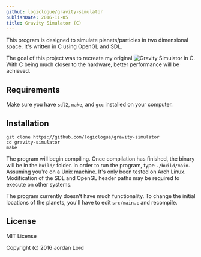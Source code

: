 ```yaml
---
github: logiclogue/gravity-simulator
publishDate: 2016-11-05
title: Gravity Simulator (C)
---
```


This program is designed to simulate planets/particles in two dimensional space.
It's written in C using OpenGL and SDL.

The goal of this project was to recreate my original ![Gravity
Simulator](http://jordanlord.co.uk/projects/gravity-simualtor-javascript) in C.
With C being much closer to the hardware, better performance will be achieved.


## Requirements

Make sure you have `sdl2`, `make`, and `gcc` installed on your computer.


## Installation

```
git clone https://github.com/logiclogue/gravity-simulator
cd gravity-simulator
make
```

The program will begin compiling. Once compilation has finished, the binary will
be in the `build/` folder. In order to run the program, type `./build/main`.
Assuming you're on a Unix machine. It's only been tested on Arch Linux.
Modification of the SDL and OpenGL header paths may be required to execute on
other systems.

The program currently doesn't have much functionality. To change the initial
locations of the planets, you'll have to edit `src/main.c` and recompile.


## License

MIT License

Copyright (c) 2016 Jordan Lord
